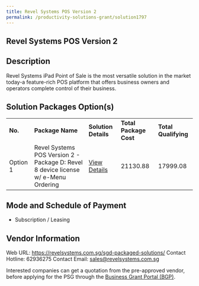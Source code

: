 ```yaml
---
title: Revel Systems POS Version 2
permalink: /productivity-solutions-grant/solution1797
---
```


## Revel Systems POS Version 2

## Description

Revel Systems iPad Point of Sale is the most versatile solution in the market today-a feature-rich POS platform that offers business owners and operators complete control of their business.

## Solution Packages Option(s)

<table>
<tr>
<td><b>No.</b></td>
<td><b>Package Name</b></td>
<td><b>Solution Details</b></td>
<td><b>Total Package Cost</b></td>
<td><b>Total Qualifying</b></td>
</tr>
<tr>
<td>Option 1</td>
<td>Revel Systems POS Version 2 - Package D: Revel 8 device license w/ e-Menu Ordering</td>
<td><a href='https://www.gobusiness.gov.sg/images/psg/Desensitised_Revel_System_Holdings_20200105_Annex_3_Part_4.pdf'>View Details</a></td>
<td>21130.88</td>
<td>17999.08</td>
</tr>
</table>

## Mode and Schedule of Payment

 - Subscription / Leasing

## Vendor Information

 Web URL: https://revelsystems.com.sg/sgd-packaged-solutions/ 
Contact Hotline: 62936275 
Contact Email: sales@revelsystems.com.sg 


Interested companies can get a quotation from the pre-approved vendor, before applying for the PSG through the <a href='https://www.businessgrants.gov.sg/'>Business Grant Portal (BGP)</a>.
